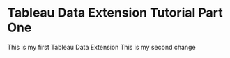 # Tableau Data Extension Tutorial Part One
This is my first Tableau Data Extension
This is my second change